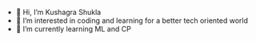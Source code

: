 - 👋 Hi, I’m Kushagra Shukla 
- 👀 I’m interested in coding and learning for a better tech oriented world 
- 🌱 I’m currently learning ML and CP

<!---
kuspia/kuspia is a ✨ special ✨ repository because its `README.md` (this file) appears on your GitHub profile.
You can click the Preview link to take a look at your changes.
--->
